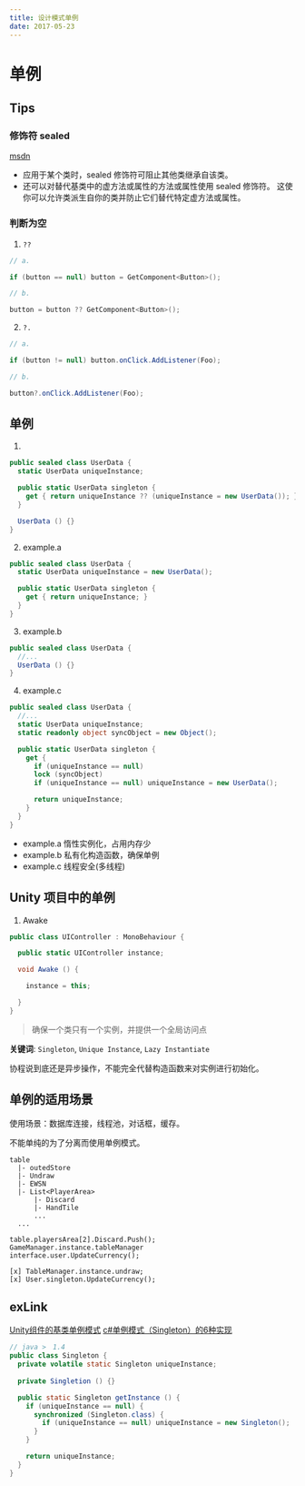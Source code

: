 ```yaml
---
title: 设计模式单例
date: 2017-05-23
---
```


# 单例

## Tips

### 修饰符 sealed

[msdn](https://docs.microsoft.com/zh-cn/dotnet/articles/csharp/language-reference/keywords/sealed)

- 应用于某个类时，sealed 修饰符可阻止其他类继承自该类。 
- 还可以对替代基类中的虚方法或属性的方法或属性使用 sealed 修饰符。 这使你可以允许类派生自你的类并防止它们替代特定虚方法或属性。

### 判断为空

1. `??`

``` csharp
// a.

if (button == null) button = GetComponent<Button>();

// b.

button = button ?? GetComponent<Button>();

```

2. `?.`

``` csharp
// a.

if (button != null) button.onClick.AddListener(Foo);

// b.

button?.onClick.AddListener(Foo);
```

## 单例



1. 

```csharp
public sealed class UserData {
  static UserData uniqueInstance;

  public static UserData singleton {
    get { return uniqueInstance ?? (uniqueInstance = new UserData()); }
  }

  UserData () {}
}
```

2. example.a

```csharp
public sealed class UserData {
  static UserData uniqueInstance = new UserData();

  public static UserData singleton {
    get { return uniqueInstance; }
  }
}
```

3. example.b

```csharp
public sealed class UserData {
  //...
  UserData () {}
}
```

4. example.c

```csharp
public sealed class UserData {
  //...
  static UserData uniqueInstance;
  static readonly object syncObject = new Object();

  public static UserData singleton {
    get {
      if (uniqueInstance == null)
      lock (syncObject)
      if (uniqueInstance == null) uniqueInstance = new UserData();

      return uniqueInstance;
    }
  }
}
```

- example.a 惰性实例化，占用内存少
- example.b 私有化构造函数，确保单例
- example.c 线程安全(多线程)

## Unity 项目中的单例

1. Awake

``` csharp
public class UIController : MonoBehaviour {

  public static UIController instance;

  void Awake () {

    instance = this;

  }
}
```

> 确保一个类只有一个实例，并提供一个全局访问点

**关键词**: `Singleton`, `Unique Instance`, `Lazy Instantiate`


协程说到底还是异步操作，不能完全代替构造函数来对实例进行初始化。

## 单例的适用场景

使用场景：数据库连接，线程池，对话框，缓存。

不能单纯的为了分离而使用单例模式。

```
table
  |- outedStore
  |- Undraw
  |- EWSN
  |- List<PlayerArea>
      |- Discard
      |- HandTile
      ...
  ...
```

```
table.playersArea[2].Discard.Push();
GameManager.instance.tableManager
interface.user.UpdateCurrency();

[x] TableManager.instance.undraw;
[x] User.singleton.UpdateCurrency();
```

## exLink

[Unity组件的基类单例模式](http://blog.csdn.net/tab_space/article/details/51104824)
[c#单例模式（Singleton）的6种实现](http://www.jb51.net/article/100783.htm)

``` java
// java >　1.4
public class Singleton {
  private volatile static Singleton uniqueInstance;
  
  private Singletion () {}

  public static Singleton getInstance () {
    if (uniqueInstance == null) {
      synchronized (Singleton.class) {
        if (uniqueInstance == null) uniqueInstance = new Singleton();
      }
    }

    return uniqueInstance;
  }
}
```